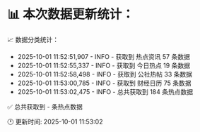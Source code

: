 📊 本次数据更新统计：
==========================

📈 数据分类统计：
- 2025-10-01 11:52:51,907 - INFO - 获取到 热点资讯 57 条数据
- 2025-10-01 11:52:55,337 - INFO - 获取到 今日热点 19 条数据
- 2025-10-01 11:52:58,498 - INFO - 获取到 公社热帖 33 条数据
- 2025-10-01 11:53:00,785 - INFO - 获取到 财经日历 75 条数据
- 2025-10-01 11:53:02,475 - INFO - 总共获取到 184 条热点数据

✅ 总共获取到 - 条热点数据

🕐 更新时间: 2025-10-01 11:53:02
